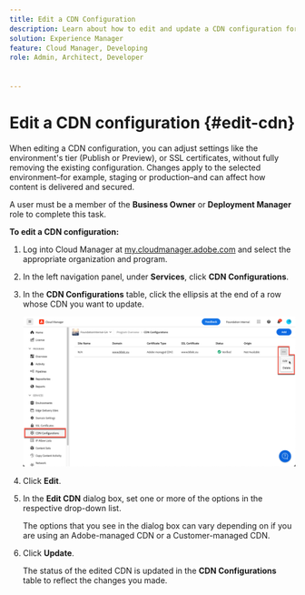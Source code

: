 ```yaml
---
title: Edit a CDN Configuration
description: Learn about how to edit and update a CDN configuration for an Edge Delivery site or a Cloud Manager environment.
solution: Experience Manager
feature: Cloud Manager, Developing
role: Admin, Architect, Developer


---
```


# Edit a CDN configuration {#edit-cdn}

When editing a CDN configuration, you can adjust settings like the environment's tier (Publish or Preview), or SSL certificates, without fully removing the existing configuration. Changes apply to the selected environment&ndash;for example, staging or production&ndash;and can affect how content is delivered and secured. 

A user must be a member of the **Business Owner** or **Deployment Manager** role to complete this task.

**To edit a CDN configuration:**

1. Log into Cloud Manager at [my.cloudmanager.adobe.com](https://my.cloudmanager.adobe.com/) and select the appropriate organization and program.

1. In the left navigation panel, under **Services**, click **CDN Configurations**.

1. In the **CDN Configurations** table, click the ellipsis at the end of a row whose CDN you want to update.

    ![Editing a CDN configuration](/help/implementing/cloud-manager/assets/cdn-config-edit.png)

1. Click **Edit**.

1. In the **Edit CDN** dialog box, set one or more of the options in the respective drop-down list.

    The options that you see in the dialog box can vary depending on if you are using an Adobe-managed CDN or a Customer-managed CDN. 

1. Click **Update**.

    The status of the edited CDN is updated in the **CDN Configurations** table to reflect the changes you made.
